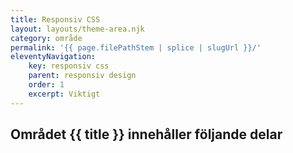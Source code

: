 ```yaml
---
title: Responsiv CSS
layout: layouts/theme-area.njk
category: område
permalink: '{{ page.filePathStem | splice | slugUrl }}/'
eleventyNavigation:
    key: responsiv css
    parent: responsiv design
    order: 1
    excerpt: Viktigt
---
```


## Området {{ title }} innehåller följande delar
